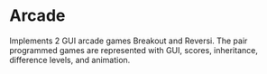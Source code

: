 # Arcade
Implements 2 GUI arcade games Breakout and Reversi. The pair programmed games are represented with GUI, scores, inheritance, difference levels, and animation. 

